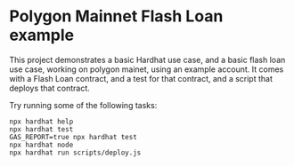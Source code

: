 # Polygon Mainnet Flash Loan example

This project demonstrates a basic Hardhat use case, and a basic flash loan use case, working on polygon mainet, using an example account. It comes with a Flash Loan contract, and a test for that contract, and a script that deploys that contract.

Try running some of the following tasks:

```shell
npx hardhat help
npx hardhat test
GAS_REPORT=true npx hardhat test
npx hardhat node
npx hardhat run scripts/deploy.js
```
